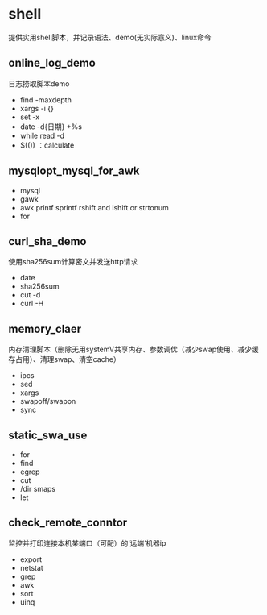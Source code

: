 # shell
提供实用shell脚本，并记录语法、demo(无实际意义)、linux命令

## online_log_demo
日志捞取脚本demo
- find -maxdepth
- xargs -i {}
- set -x
- date -d{日期} +%s
- while read -d
- $(()) ：calculate

## mysqlopt_mysql_for_awk
- mysql
- gawk
- awk printf sprintf rshift and lshift or strtonum
- for

## curl\_sha\_demo
使用sha256sum计算密文并发送http请求
- date
- sha256sum
- cut -d
- curl -H

## memory\_claer
内存清理脚本（删除无用systemV共享内存、参数调优（减少swap使用、减少缓存占用）、清理swap、清空cache）
- ipcs
- sed
- xargs
- swapoff/swapon
- sync

## static_swa_use
- for
- find 
- egrep
- cut
- /dir smaps
- let

## check\_remote\_conntor
监控并打印连接本机某端口（可配）的‘远端‘机器ip
- export
- netstat
- grep
- awk
- sort
- uinq

